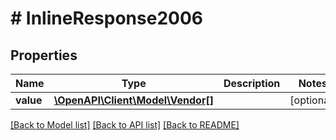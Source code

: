 # # InlineResponse2006

## Properties

Name | Type | Description | Notes
------------ | ------------- | ------------- | -------------
**value** | [**\OpenAPI\Client\Model\Vendor[]**](Vendor.md) |  | [optional]

[[Back to Model list]](../../README.md#models) [[Back to API list]](../../README.md#endpoints) [[Back to README]](../../README.md)
